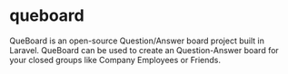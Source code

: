 # queboard
QueBoard is an open-source Question/Answer board project built in Laravel. QueBoard can be used to create an Question-Answer board for your closed groups like Company Employees or Friends.
